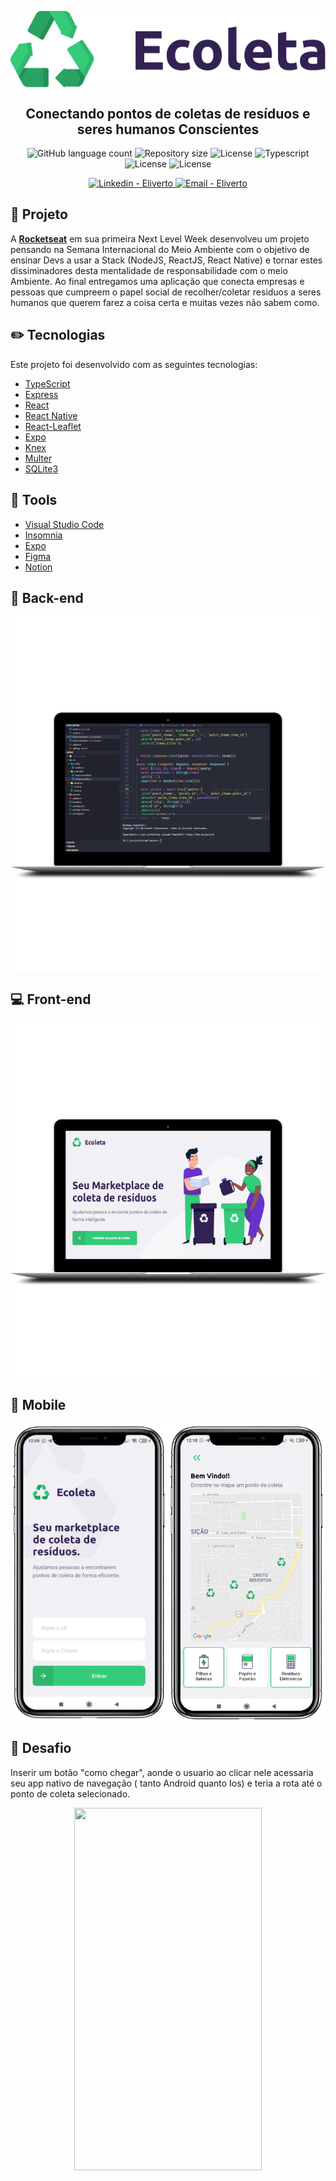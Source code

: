 <p align="center">
<img src="https://github.com/schontz0310/nlw01/blob/master/readme/logo.png" align="center">
</p>
<h2 align="center">
Conectando pontos de coletas de resíduos e seres humanos Conscientes
</h2>
<p align="center">
  <img alt="GitHub language count" src="https://img.shields.io/github/languages/count/schontz0310/nlw01?style=plastic">

  <img alt="Repository size" src="https://img.shields.io/github/repo-size/schontz0310/nlw01">

  <img alt="License" src="https://img.shields.io/github/license/schontz0310/nlw01">
  
  <img alt="Typescript" src="https://badges.frapsoft.com/typescript/code/typescript.png?v=101">
  
  <img alt="License" src="https://img.shields.io/badge/web-react-blue">
  
  <img alt="License" src="https://img.shields.io/badge/mobile-react%20native-blueviolet">
    
</p>

<p align="center">

  <a href="https://www.linkedin.com/in/eliverto-schontz-moraes/" target="_blank" >
    <img alt="Linkedin - Eliverto" src="https://img.shields.io/badge/Linkedin--%23F8952D?style=social&logo=linkedin">
  </a>
  
  <a href="mailto:schontz0310@gmail.com" target="_blank" >
    <img alt="Email - Eliverto" src="https://img.shields.io/badge/Email--%23F8952D?style=social&logo=gmail">
  </a>
  
  
  ## :file_folder: Projeto
  
A  **[Rocketseat][rocketseat_site]** em sua primeira Next Level Week desenvolveu um projeto pensando na Semana Internacional do Meio Ambiente com o objetivo de ensinar Devs a usar a Stack (NodeJS, ReactJS, React Native) e tornar estes dissiminadores desta mentalidade de responsabilidade com o meio Ambiente. Ao final entregamos uma aplicação que conecta empresas e pessoas que cumpreem o papel social de recolher/coletar residuos a seres humanos que querem farez a coisa certa e muitas vezes não sabem como.
  
## :pencil2:  Tecnologias
  
 Este projeto foi desenvolvido com as seguintes tecnologias:

- [TypeScript](https://github.com/Microsoft/TypeScript)
- [Express](https://github.com/expressjs/express)
- [React](https://github.com/facebook/react)
- [React Native](https://github.com/facebook/react-native)
- [React-Leaflet](https://github.com/PaulLeCam/react-leaflet)
- [Expo](https://github.com/expo/expo)
- [Knex](http://knexjs.org/)
- [Multer](https://www.npmjs.com/package/multer)
- [SQLite3](https://www.sqlite.org/index.html)

## :paperclip: Tools
- [Visual Studio Code](https://code.visualstudio.com)
- [Insomnia](https://insomnia.rest)
- [Expo](https://expo.io/)
- [Figma](https://www.figma.com/)
- [Notion](https://www.notion.so/)
  
## :office: Back-end
<p align="center">
<img src="https://github.com/schontz0310/nlw01/blob/master/readme/telaweb1.png"  align="center">
</p>

## :computer: Front-end
<p align="center">
<img src="https://github.com/schontz0310/nlw01/blob/master/readme/telaweb2.png" align="center">
</p>

## :iphone: Mobile
<p align="center">
<img src="https://github.com/schontz0310/nlw01/blob/master/readme/app3.png" align="center">
</p>


## :checkered_flag: Desafio

Inserir um botão "como chegar", aonde o usuario ao clicar nele acessaria seu app nativo de navegação ( tanto Android quanto Ios) e teria a rota até o ponto de coleta selecionado.

<p align="center">
<img src="https://github.com/schontz0310/nlw01/blob/master/readme/nlw01Maps.gif" width="300" height="580" align="center">
</p>




[rocketseat_site]: https://rocketseat.com.br/
